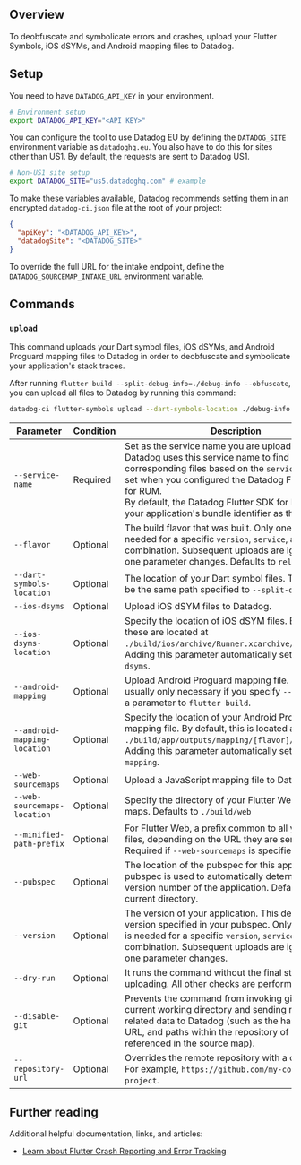 ## Overview

To deobfuscate and symbolicate errors and crashes, upload your Flutter Symbols, iOS dSYMs, and Android mapping files to Datadog.

## Setup

You need to have `DATADOG_API_KEY` in your environment.

```bash
# Environment setup
export DATADOG_API_KEY="<API KEY>"
```

You can configure the tool to use Datadog EU by defining the `DATADOG_SITE` environment variable as `datadoghq.eu`. You also have to do this for sites other than US1. By default, the requests are sent to Datadog US1.

```bash
# Non-US1 site setup
export DATADOG_SITE="us5.datadoghq.com" # example
```

To make these variables available, Datadog recommends setting them in an encrypted `datadog-ci.json` file at the root of your project:

```json
{
  "apiKey": "<DATADOG_API_KEY>",
  "datadogSite": "<DATADOG_SITE>"
}
```

To override the full URL for the intake endpoint, define the `DATADOG_SOURCEMAP_INTAKE_URL` environment variable.

## Commands

### `upload`

This command uploads your Dart symbol files, iOS dSYMs, and Android Proguard mapping files to Datadog in order to deobfuscate and symbolicate your application's stack traces.

After running `flutter build --split-debug-info=./debug-info --obfuscate`, you can upload all files to Datadog by running this command: 

```bash
datadog-ci flutter-symbols upload --dart-symbols-location ./debug-info --service-name com.companyname.application --ios-dsyms --android-mapping
```

| Parameter                    | Condition | Description                                                                                                                                                                                                                                                                                                      |
| ---------------------------- | --------- | ---------------------------------------------------------------------------------------------------------------------------------------------------------------------------------------------------------------------------------------------------------------------------------------------------------------- |
| `--service-name`             | Required  | Set as the service name you are uploading files for. Datadog uses this service name to find corresponding files based on the `service` options set when you configured the Datadog Flutter SDK for RUM.<br>By default, the Datadog Flutter SDK for RUM uses your application's bundle identifier as the service. |
| `--flavor`                   | Optional  | The build flavor that was built. Only one upload is needed for a specific `version`, `service`, and `flavor` combination. Subsequent uploads are ignored until one parameter changes. Defaults to `release`.                                                                                                     |
| `--dart-symbols-location`    | Optional  | The location of your Dart symbol files. This should be the same path specified to `--split-debug-info`.                                                                                                                                                                                                          |
| `--ios-dsyms`                | Optional  | Upload iOS dSYM files to Datadog.                                                                                                                                                                                                                                                                                |
| `--ios-dsyms-location`       | Optional  | Specify the location of iOS dSYM files. By default, these are located at `./build/ios/archive/Runner.xcarchive/dSYMs`. Adding this parameter automatically sets `--ios-dsyms`.                                                                                                                                   |
| `--android-mapping`          | Optional  | Upload Android Proguard mapping file. This is usually only necessary if you specify `--obfuscate` as a parameter to `flutter build`.                                                                                                                                                                             |
| `--android-mapping-location` | Optional  | Specify the location of your Android Proguard mapping file. By default, this is located at `./build/app/outputs/mapping/[flavor]/mapping.txt`. Adding this parameter automatically sets `--android-mapping`.                                                                                                     |
| `--web-sourcemaps`           | Optional  | Upload a JavaScript mapping file to Datadog.                                                                                                                                                                                                                                                                     |
| `--web-sourcemaps-location`  | Optional  | Specify the directory of your Flutter Web source maps. Defaults to `./build/web`                                                                                                                                                                                                                                 |
| `--minified-path-prefix`     | Optional  | For Flutter Web, a prefix common to all your source files, depending on the URL they are served from. Required if `--web-sourcemaps` is specified                                                                                                                                                                |
| `--pubspec`                  | Optional  | The location of the pubspec for this application. The pubspec is used to automatically determine the version number of the application. Defaults to the current directory.                                                                                                                                       |
| `--version`                  | Optional  | The version of your application. This defaults to the version specified in your pubspec. Only one upload is needed for a specific `version`, `service`, and `flavor` combination. Subsequent uploads are ignored until one parameter changes.                                                                    |
| `--dry-run`                  | Optional  | It runs the command without the final step of uploading. All other checks are performed.                                                                                                                                                                                                                         |
| `--disable-git`              | Optional  | Prevents the command from invoking git in the current working directory and sending repository-related data to Datadog (such as the hash, remote URL, and paths within the repository of sources referenced in the source map).                                                                                  |
| `--repository-url`           | Optional  | Overrides the remote repository with a custom URL. For example, `https://github.com/my-company/my-project`.                                                                                                                                                                                                      |


## Further reading

Additional helpful documentation, links, and articles:

- [Learn about Flutter Crash Reporting and Error Tracking][1]

[1]: https://docs.datadoghq.com/real_user_monitoring/error_tracking/flutter/
